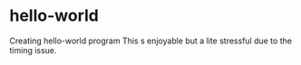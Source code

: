 # hello-world
Creating hello-world program
This s enjoyable but a lite stressful due to the timing issue. 
